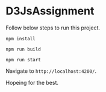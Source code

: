 # D3JsAssignment


Follow below steps to run this project.

`npm install`

`npm run build`

`npm run start`

Navigate to `http://localhost:4200/`.

Hopeing for the best.

